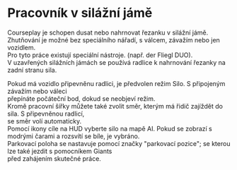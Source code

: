 # Pracovník v silážní jámě
  
Courseplay je schopen dusat nebo nahrnovat řezanku v silážní jámě.  
Zhutňování je možné bez speciálního nářadí, s válcem, závažím nebo jen vozidlem.  
Pro tyto práce existují speciální nástroje. (např. der Fliegl DUO).  
V uzavřených silážních jámách se používá radlice k nahrnování řezanky na zadní stranu sila.  

  
Pokud má vozidlo připevněnu radlici, je předvolen režim Silo. S připojeným závažím nebo váleci  
přepínáte počáteční bod, dokud se neobjeví režim.  
Kromě pracovní šířky můžete také zvolit směr, kterým má řidič zajíždět do sila. S připevněnou radlicí,  
se směr volí automaticky.  
Pomocí ikony cíle na HUD vyberte silo na mapě AI. Pokud se zobrazí s modrými čarami a rozsvítí se bíle, je vybráno.  
Parkovací poloha se nastavuje pomocí značky "parkovací pozice"; se kterou lze také jezdit s pomocníkem Giants  
před zahájením skutečné práce.  
